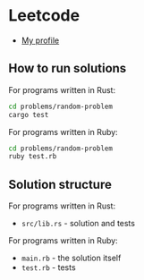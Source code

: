 # Leetcode

- [My profile](https://leetcode.com/ordinary-dev/)

## How to run solutions

For programs written in Rust:

```bash
cd problems/random-problem
cargo test
```

For programs written in Ruby:

```bash
cd problems/random-problem
ruby test.rb
```

## Solution structure

For programs written in Rust:

- `src/lib.rs` - solution and tests

For programs written in Ruby:

- `main.rb` - the solution itself
- `test.rb` - tests
